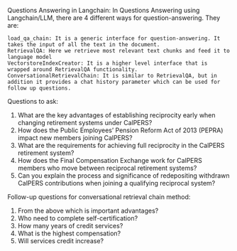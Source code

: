 Questions Answering in Langchain:
In Questions Answering using Langchain/LLM, there are 4 different ways for question-answering. They are:

 	load_qa_chain: It is a generic interface for question-answering. It takes the input of all the text in the document.
	RetrievalQA: Here we retrieve most relevant text chunks and feed it to language model
	VectorstoreIndexCreator: It is a higher level interface that is wrapped around RetrievalQA functionality.
	ConversationalRetrievalChain: It is similar to RetrievalQA, but in addition it provides a chat history parameter which can be used for follow up questions.

Questions to ask:

1.	What are the key advantages of establishing reciprocity early when changing retirement systems under CalPERS?
2.	How does the Public Employees’ Pension Reform Act of 2013 (PEPRA) impact new members joining CalPERS?
3.	What are the requirements for achieving full reciprocity in the CalPERS retirement system?
4.	How does the Final Compensation Exchange work for CalPERS members who move between reciprocal retirement systems?
5.	Can you explain the process and significance of redepositing withdrawn CalPERS contributions when joining a qualifying reciprocal system?

Follow-up questions for conversational retrieval chain method:

1.	From the above which is important advantages?
2.	Who need to complete self-certification?
3.	How many years of credit services?
4.	What is the highest compensation?
5.	Will services credit increase?
